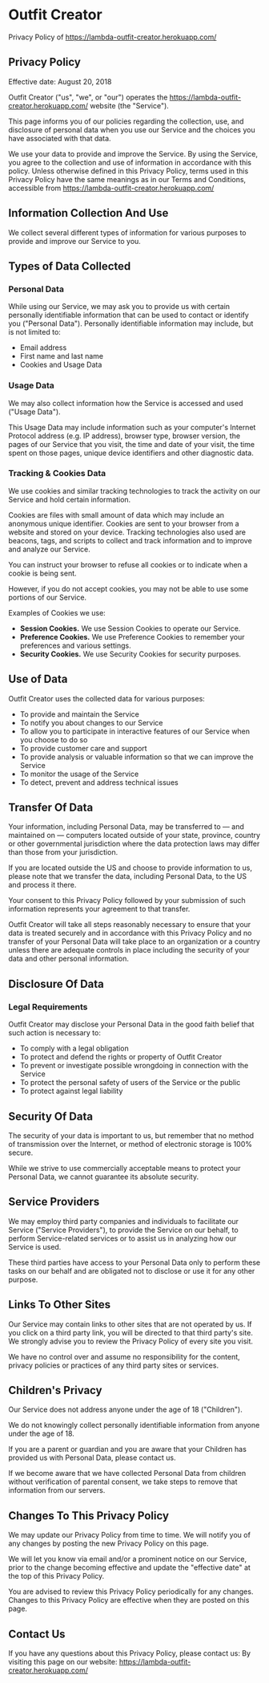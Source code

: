 # **Outfit Creator**
Privacy Policy of https://lambda-outfit-creator.herokuapp.com/

## **Privacy Policy**
Effective date: August 20, 2018

Outfit Creator ("us", "we", or "our") operates the https://lambda-outfit-creator.herokuapp.com/ website (the "Service").

This page informs you of our policies regarding the collection, use, and disclosure of personal data when you use our Service and the choices you have associated with that data.

We use your data to provide and improve the Service. By using the Service, you agree to the collection and use of information in accordance with this policy. Unless otherwise defined in this Privacy Policy, terms used in this Privacy Policy have the same meanings as in our Terms and Conditions, accessible from https://lambda-outfit-creator.herokuapp.com/

## **Information Collection And Use**
We collect several different types of information for various purposes to provide and improve our Service to you.

## **Types of Data Collected**
### **Personal Data**
While using our Service, we may ask you to provide us with certain personally identifiable information that can be used to contact or identify you ("Personal Data"). Personally identifiable information may include, but is not limited to:
* Email address
* First name and last name
* Cookies and Usage Data


### **Usage Data**
We may also collect information how the Service is accessed and used ("Usage Data").

This Usage Data may include information such as your computer's Internet Protocol address (e.g. IP address), browser type, browser version, the pages of our Service that you visit, the time and date of your visit, the time spent on those pages, unique device identifiers and other diagnostic data.

### **Tracking & Cookies Data**
We use cookies and similar tracking technologies to track the activity on our Service and hold certain information.

Cookies are files with small amount of data which may include an anonymous unique identifier. Cookies are sent to your browser from a website and stored on your device. 
Tracking technologies also used are beacons, tags, and scripts to collect and track information and to improve and analyze our Service.

You can instruct your browser to refuse all cookies or to indicate when a cookie is being sent. 

However, if you do not accept cookies, you may not be able to use some portions of our Service.

Examples of Cookies we use:
* **Session Cookies.** We use Session Cookies to operate our Service.
* **Preference Cookies.** We use Preference Cookies to remember your preferences and various settings.
* **Security Cookies.** We use Security Cookies for security purposes.

## **Use of Data**
Outfit Creator uses the collected data for various purposes:
* To provide and maintain the Service
* To notify you about changes to our Service
* To allow you to participate in interactive features of our Service when you choose to do so
* To provide customer care and support
* To provide analysis or valuable information so that we can improve the Service
* To monitor the usage of the Service
* To detect, prevent and address technical issues

## **Transfer Of Data**
Your information, including Personal Data, may be transferred to — and maintained on — computers located outside of your state, province, country or other governmental jurisdiction where the data protection laws may differ than those from your jurisdiction.

If you are located outside the US and choose to provide information to us, please note that we transfer the data, including Personal Data, to the US and process it there.

Your consent to this Privacy Policy followed by your submission of such information represents your agreement to that transfer.

Outfit Creator will take all steps reasonably necessary to ensure that your data is treated securely and in accordance with this Privacy Policy and no transfer of your Personal Data will take place to an organization or a country unless there are adequate controls in place including the security of your data and other personal information.

## **Disclosure Of Data**
### **Legal Requirements**
Outfit Creator may disclose your Personal Data in the good faith belief that such action is necessary to:
* To comply with a legal obligation
* To protect and defend the rights or property of Outfit Creator
* To prevent or investigate possible wrongdoing in connection with the Service
* To protect the personal safety of users of the Service or the public
* To protect against legal liability

## **Security Of Data**
The security of your data is important to us, but remember that no method of transmission over the Internet, or method of electronic storage is 100% secure.

While we strive to use commercially acceptable means to protect your Personal Data, we cannot guarantee its absolute security.

## **Service Providers**
We may employ third party companies and individuals to facilitate our Service ("Service Providers"), to provide the Service on our behalf, to perform Service-related services or to assist us in analyzing how our Service is used.

These third parties have access to your Personal Data only to perform these tasks on our behalf and are obligated not to disclose or use it for any other purpose.

## **Links To Other Sites**
Our Service may contain links to other sites that are not operated by us. 
If you click on a third party link, you will be directed to that third party's site. 
We strongly advise you to review the Privacy Policy of every site you visit.

We have no control over and assume no responsibility for the content, privacy policies or practices of any third party sites or services.

## **Children's Privacy**
Our Service does not address anyone under the age of 18 ("Children").

We do not knowingly collect personally identifiable information from anyone under the age of 18. 

If you are a parent or guardian and you are aware that your Children has provided us with Personal Data, please contact us.

If we become aware that we have collected Personal Data from children without verification of parental consent, we take steps to remove that information from our servers.
## **Changes To This Privacy Policy**
We may update our Privacy Policy from time to time. We will notify you of any changes by posting the new Privacy Policy on this page.

We will let you know via email and/or a prominent notice on our Service, prior to the change becoming effective and update the "effective date" at the top of this Privacy Policy.

You are advised to review this Privacy Policy periodically for any changes. Changes to this Privacy Policy are effective when they are posted on this page.
## **Contact Us**
If you have any questions about this Privacy Policy, please contact us:
By visiting this page on our website: https://lambda-outfit-creator.herokuapp.com/


